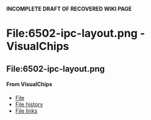 **INCOMPLETE DRAFT OF RECOVERED WIKI PAGE**

# File:6502-ipc-layout.png - VisualChips

## File:6502-ipc-layout.png

#### From VisualChips

- [File](#file)
- [File history](#filehistory)
- [File links](#filelinks)

